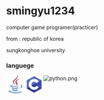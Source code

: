 # smingyu1234
<p>computer game programer(practicer)</p>
<p>from : republic of korea</p>
<p>sungkonghoe university</p>

### languege
<div width = "100%">
  <img align="left" src="https://raw.githubusercontent.com/ydmins/YdMinS/main/icons/java.png" alt="java" height="50px"/>
  <img align="left" src="https://raw.githubusercontent.com/smingyu1234/s-mingyu.github.io/main/icon/c.png" alt="c" height="50px"/>
  <img align="left" src="https://raw.githubusercontent.com/smingyu1234/s-mingyu.github.io/main/icons/python.png" alt="python.png" height="50px"/>
